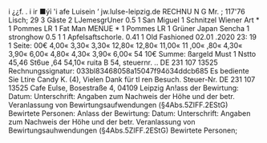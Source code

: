 i ¿¿f. . i ir ■ýỉ 'i afe Luisein ‘ jw.lulse-leipzig.de RECHNU N G Mr. ; 117'76 Lisch; 29 3 Gäste 2 LJemesgrUner 0.5 1 San Miguel 1 Schnitzel Wiener Art * 1 Pommes LR 1 Fat Man MENUE * 1 Pommes LR 1 Grüner Japan Sencha 1 stronghow 0.5 1 1 Apfelsaftschorle. 0.41 1 Old Fashioned 02.01 .2020 23: 19 1 Seite: 00€ 4,00« 3,30« 3,30« 12,80« 12,80« 11,00« 11 ,00« ,80« 4,30« 3,90« 6,00« 4,80« 4,30« 3,90« 6,00« 54 10€ Summe: ßargeld Must 1 Nstto 45,46 St6ue ,64 54,10« ruita B 54, steuernr. .. DE 231 107 13525 Rechnungssignatur: 033bl83468058a15047f94ö34ddcb685 Es bediente Sie Ltire Candy K. (4), Vielen Dank für tl ren Besuch. Steuer-Nr. DE 231 107 13525 Cafe Eulse, Bosestraße 4, 04109 Leipzig An!ass der Bewirtung: Datum: Unterschrift: Angaben zum Nachweis der Höhe und der betr. Veranlassung von Bewirtungsaufwendungen (§4Abs.5ZIFF.2EStG) Bewirtete Personen: Anlass der Bewirtung: Datum: Unterschrift: Angaben zum Nachweis der Höhe und der betr. Veranlassung von Bewirtungsauhwendungen (§4Abs.5ZIFF.2EStG) Bewirtete Personen;